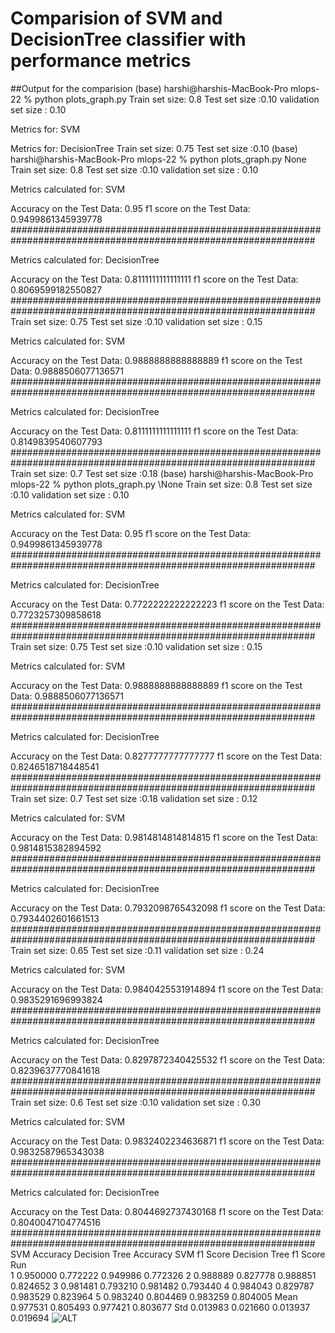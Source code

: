 # Comparision of SVM and DecisionTree classifier with performance metrics

##Output for the comparision
(base) harshi@harshis-MacBook-Pro mlops-22 % python plots_graph.py
Train set size: 0.8
Test set size :0.10
validation set size : 0.10

Metrics for: SVM

Metrics for: DecisionTree
Train set size: 0.75
Test set size :0.10
(base) harshi@harshis-MacBook-Pro mlops-22 % python plots_graph.py 
None
Train set size: 0.8
Test set size :0.10
validation set size : 0.10

Metrics calculated for: SVM

Accuracy on the Test Data: 0.95
f1 score on the Test Data: 0.9499861345939778
###############################################################################################################

Metrics calculated for: DecisionTree

Accuracy on the Test Data: 0.8111111111111111
f1 score on the Test Data: 0.8069599182550827
###############################################################################################################
Train set size: 0.75
Test set size :0.10
validation set size : 0.15

Metrics calculated for: SVM

Accuracy on the Test Data: 0.9888888888888889
f1 score on the Test Data: 0.9888506077136571
###############################################################################################################

Metrics calculated for: DecisionTree

Accuracy on the Test Data: 0.8111111111111111
f1 score on the Test Data: 0.8149839540607793
###############################################################################################################
Train set size: 0.7
Test set size :0.18
(base) harshi@harshis-MacBook-Pro mlops-22 % python plots_graph.py
\None
Train set size: 0.8
Test set size :0.10
validation set size : 0.10

Metrics calculated for: SVM

Accuracy on the Test Data: 0.95
f1 score on the Test Data: 0.9499861345939778
###############################################################################################################

Metrics calculated for: DecisionTree

Accuracy on the Test Data: 0.7722222222222223
f1 score on the Test Data: 0.7723257309858618
###############################################################################################################
Train set size: 0.75
Test set size :0.10
validation set size : 0.15

Metrics calculated for: SVM

Accuracy on the Test Data: 0.9888888888888889
f1 score on the Test Data: 0.9888506077136571
###############################################################################################################

Metrics calculated for: DecisionTree

Accuracy on the Test Data: 0.8277777777777777
f1 score on the Test Data: 0.8246518718448541
###############################################################################################################
Train set size: 0.7
Test set size :0.18
validation set size : 0.12

Metrics calculated for: SVM

Accuracy on the Test Data: 0.9814814814814815
f1 score on the Test Data: 0.9814815382894592
###############################################################################################################

Metrics calculated for: DecisionTree

Accuracy on the Test Data: 0.7932098765432098
f1 score on the Test Data: 0.7934402601661513
###############################################################################################################
Train set size: 0.65
Test set size :0.11
validation set size : 0.24

Metrics calculated for: SVM

Accuracy on the Test Data: 0.9840425531914894
f1 score on the Test Data: 0.9835291696993824
###############################################################################################################

Metrics calculated for: DecisionTree

Accuracy on the Test Data: 0.8297872340425532
f1 score on the Test Data: 0.8239637770841618
###############################################################################################################
Train set size: 0.6
Test set size :0.10
validation set size : 0.30

Metrics calculated for: SVM

Accuracy on the Test Data: 0.9832402234636871
f1 score on the Test Data: 0.9832587965343038
###############################################################################################################

Metrics calculated for: DecisionTree

Accuracy on the Test Data: 0.8044692737430168
f1 score on the Test Data: 0.8040047104774516
###############################################################################################################
      SVM Accuracy  Decision Tree Accuracy  SVM f1 Score  Decision Tree f1 Score
Run                                                                             
1         0.950000                0.772222      0.949986                0.772326
2         0.988889                0.827778      0.988851                0.824652
3         0.981481                0.793210      0.981482                0.793440
4         0.984043                0.829787      0.983529                0.823964
5         0.983240                0.804469      0.983259                0.804005
Mean      0.977531                0.805493      0.977421                0.803677
Std       0.013983                0.021660      0.013937                0.019694
![ALT](https://github.com/Harshitha-Nagella/mlops-22/blob/feature/model_comparision/images/Requested_output_of_assignment_4.png)
